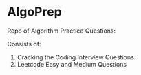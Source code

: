 # AlgoPrep
Repo of Algorithm Practice Questions:

Consists of:
1) Cracking the Coding Interview Questions
2) Leetcode Easy and Medium Questions
